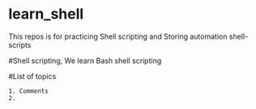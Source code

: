 # learn_shell
This repos is for practicing Shell scripting and Storing automation shell-scripts


#Shell scripting, We learn Bash shell scripting

#List of topics

    1. Comments
    2. 